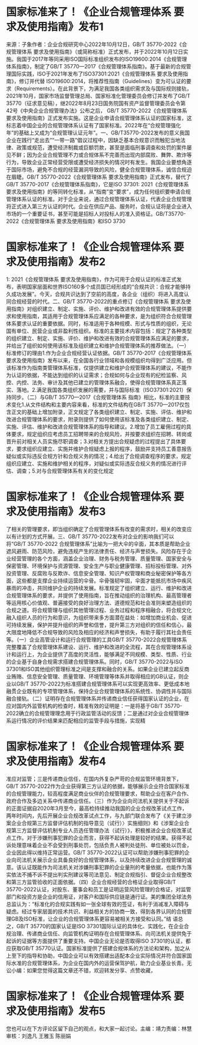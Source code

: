 # 国家标准来了！《企业合规管理体系 要求及使用指南》发布1

来源：子象作者：企业合规研究中心2022年10月12日，GB/T 35770-2022《合规管理体系 要求及使用指南》（或简称标准）正式发布，并于2022年10月12日实施。我国于2017年等同采用ISO国际标准组织发布的ISO19600:2014《合规管理体系指南》，制定了GB/T 35770—2017《合规管理体系指南》。基于最新的合规管理国际实践，ISO于2021年发布了ISO37301:2021《合规管理体系 要求及使用指南》，修订并代替 ISO19600:2014，将推荐性指南（Guidelines）变为可认证的要求（Requirements）。在此背景下，为满足我国各类组织需求及与国际规则接轨，2021年10月，国家市场监督管理总局、国家标准化管理委员会修订并发布了GB/T 35770（征求意见稿），继2022年8月23日国务院国有资产监督管理委员会令第42号《中央企业合规管理办法》公布之后， GB/T 35770-2022《合规管理体系 要求及使用指南》正式发布实施。这是企业申请合规管理体系认证的国家标准，这标志着中国企业的合规管理体系认证有了国家标准。2022年在“合规管理强化年”的基础上又成为“合规管理认证元年”。一、GB/T35770-2022发布的意义我国企业在践行“走出去”“一带一路”倡议过程中，因缺乏基本合规意识而触犯当地法律、政策或规范，遭受经济制裁或巨额罚款，甚至是面临刑事调查和处罚的案件屡见不鲜；因为企业合规管理不力或合规体系不完善而出现内部腐败、舞弊、欺诈等行为，导致企业正常经营受限或遭受经济损失的情况时有发生。我国企业要想角逐于国际市场，避免不合规的经营漏洞导致的风险，健全合规管理体系，诚信合规迫在眉睫。GB/T 35770-2022《合规管理体系 要求及使用指南》正式发布，替代了GB/T 35770-2017《合规管理体系指南》，它是ISO 37301: 2021《合规管理体系 要求及使用指南》的等同转化标准，从“指南”变“要求”，成为任何组织要申请合规管理体系认证的标准。对于企业来说，通过合规管理体系认证，代表企业合规管理将正式进入第三方认证的时代。企业在供应产品、服务时，合规认证将是企业进入市场的一个重要证书，甚至可能是招标人对投标人的准入资格证。GB/T35770-2022《合规管理体系 要求及使用指南》和ISO 3730

# 国家标准来了！《企业合规管理体系 要求及使用指南》发布2

1: 2021《合规管理体系 要求及使用指南》，作为可用于合规认证的标准正式发布，表明国家层面和世界ISO160多个成员国已经形成的“合规共识：合规才能够持久成功发展”。今天，合规共识达到了空前的高度，各企业（组织）将进入高度认同合规经营的时代。二、GB/T 35770-2022的重点修订《合规管理体系 要求及使用指南》对组织建立、制定、实施、评价、维护和改进有效的合规管理体系提供要求和使用指南，其适用于合规管理体系应满足的各种要求，是为组织符合合规管理体系要求认证的重要依据。同时，标准适用于各种规模、形式与性质的组织，无论国有单位、民营企业或非盈利性组织。标准的主要技术内容包括：规定了各种类型的组织建立、制定、实施、评价、维护和改进有效的合规管理体系应满足的要求，并给出了组织如何使用该标准及组织建立和维护合规管理体系的推荐做法。（一）标准修订的理由1.作为企业合规经营认证依据。GB/T 35770-2017《合规管理体系 要求及使用指南》发布以来，在全国各行业领域和各规模组织均得到广泛应用。但该标准作为指南类管理体系标准，仅提供建立和维护合规管理体系的建议，不能作为认证的依据，不能达到组织的认证需求；合规如何与企业现有的纪检监察、风控、内控、法务、审计及其他已建立的管理体系融合，使得合规管理体系真正落实、落地。2.满足我国各类组织发展的需要，并与国际标准（ISO37301:2021）保持同步。（二）与GB/T 35770—2017《合规管理体系 指南》相比，标准的主要技术变化1.从文件结构和主要内容来看，标准的文件结构在GB/T 35770—2017仅包含正文的基础上增加附录，正文规定了各类组织建立、制定、实施、评估、维护和改进合规管理体系的要求，附录则提供了如何使用该标准及各类组织建立、制定、实施、评估、维护和改进合规管理体系的指导和建议。2.增加了员工雇佣过程的具体要求，规定组织应考虑员工招聘带来的合规风险，并按要求组织在招聘、转岗或晋升前对相关人员实施尽职调查；3.对相关方提出合规疑虑的过程提出了具体要求，要求组织应建立、实施并维护合规疑虑上报的程序，鼓励并支持员工善意报告疑似或实际违反合规方针和合规义务的情况；4.给出了合规调查程序的要求，规定组织应建立、实施和维护相关的程序，对疑似或实际违反合规义务的情况进行评估、调查；5.对与合规管理体系有关的变化规定

# 国家标准来了！《企业合规管理体系 要求及使用指南》发布3

了相关的管理要求，即当组织确定了合规管理体系有改变的需求时，相关的改变应以有计划的方式开展。三、GB/T 35770-2022发布对企业的影响我们可以将“GB/T 35770-2022 合规管理体系”比喻为一把大伞的伞面，其本质是帮助企业遮风避雨、防范风险，避免违规产生的法律责任、经济与声誉损失。风险存在于企业经营管理的各个方面，涵盖企业治理、财务与税务管理、质量管理、国家安全与保密管理、环境保护与资源管理、安全生产与职业健康管理、招标投标管理、对外投资管理、反腐败与反欺诈、信息安全管理、知识产权管理和商业秘密保护等各方面，这些都是支撑企业持续运营的伞骨。伞骨强韧牢固，伞面才能抵抗市场中疾风暴雨的冲击，共同维护企业的持续发展。标准规定了组织建立、运行、维护和改进合规管理体系的要求，并提供了使用指南，旨在推动组织的治理机构、最高管理者等运用核心价值观、普遍接受的良好治理方法、道德规范和社会准则来塑造组织的合规之道。将合规管理与组织其他管理过程、业务过程和程序相融合，将合规文化融入组织人员的行为和意识，为组织带来多方面潜在益处：如增加商业机会、促进可持续发展，保护并提升组织的声誉和信誉，提升第三方对组织的信任和信心，最大限度地降低不合规导致的风险及相应的经济和声誉损失，有助于履行其社会责任等。（一）企业高管设计和运行合规管理的工具GB/T 35770-2022合规管理体系完整覆盖了合规管理体系建设、运行、维护和改进的全流程，其在合规管理体系设计和运行上，为企业提供了高度的灵活性，能够满足不同规模、类型、性质、行业的企业基于自身合规需求搭建合规管理体系。同时，GB/T 35770-2022与ISO 37301和ISO其他组织管理标准之间是支撑和融合的关系。如果企业已建立起反商业贿赂、信息安全管理、质量管理、环境管理等体系并取得相应的GB认证，则企业以GB/T 35770-2022为标准搭建合规管理体系可以实现更高效率、更低成本地融贯企业既有的专项管理体系，保持企业合规管理体系的系统性、协调性并与国际融合接轨。（二）证明存在合规管理体系并传递商业信任获得国家认证的企业，在应对国内外监管机构的检查时，精准有效的证明是：一是将基于GB/T 35770-2022确立的合规管理理念用于行政监管活动的反馈；二是通过对企业合规管理体系运行情况的评价结果来匹配相应的监管手段与措施，实现精

# 国家标准来了！《企业合规管理体系 要求及使用指南》发布4

准应对监管；三是传递商业信任，在国内外复杂严苛的合规监管环境背景下，GB/T 35770-2022作为企业获得第三方认证的依据，能够展示企业符合国家标准的合规管理能力，较高程度满足商业伙伴的合规管理要求，帮助企业在客户合作、政府合作及多边关系中传递商业信任。（三）作为企业向司法机关提供关于不起诉的正面证据自2020年3月至今，最高检持续推动我国的企业合规改革试点工作，两年时间内，先后开展企业合规改革试点工作，与九部门联合发布了《关于建立涉案企业合规第三方监督评估机制的指导意见（试行）〉实施细则》和《涉案企业合规第三方监督评估机制专业人员选任管理办法（试行）》，积极推进企业合规改革试点工作。对于涉嫌刑事犯罪的企业而言，获得不起诉处理是较好的结果。获得不起诉处理意味着企业不会受到刑事处罚，包括负责人被判处徒刑、单位被处以罚金，企业因此得以维持正常运营。GB/T 35770-2022认证可以帮助涉嫌刑事犯罪的企业向司法机关展示企业具备良好的合规管理体系，以及持续改进企业合规管理的诚意。该认证既能作为司法机关对涉嫌刑事犯罪的企业量刑的考量依据，也能作为落实依法不捕不诉不提出判实刑建议等司法意见、制定合规指引、督促企业合规整改和第三方监管验收的正面依据。（四）企业合规经营的合格证企业取得GB/T 35770-2022认证，对股东、董事会和员工是证明运营风险管理的合格证，对监管部门和投资方是企业的信用证，对客户和国际供应链是通行证。美的集团全球法务总监认为：“标准化的合规实践有如一张全球有效的签证，有利于消减准入障碍与疑虑。经过专家层面的技术共识、利益相关方的协商一致，得到各界认同的合规管理GB及ISO标准，让企业的合规管理体系更容易被相关方接受和认同。”结 语总之，GB/T 35770的国家认证是ISO 37301国际认证的具体化、实践化，在企业合规治理、传递商业信任、向监管机构证明存在合规管理体系、向司法机关提供免于起诉的证据等方面提供了重要支持。中国企业无论是否取得ISO 37301的认证，都应获取GB/T 35770认证。国家标准提供了搭建合规体系的方法论和架构，加之从上至下的指导和协助，中国企业可以有效搭建出适配本企业实际情况并符合国家国际水准的合规管理体系，为企业在国内外的运营保驾护航，助力企业基业长青。无讼小编：如果您觉得这篇文章还不错，欢迎转发分享、点赞收藏，

# 国家标准来了！《企业合规管理体系 要求及使用指南》发布5

您也可以在下方评论区留下自己的观点，和大家一起讨论。主编：靖力责编：林慧审核：刘逸凡 王雅玉 陈丽娟

